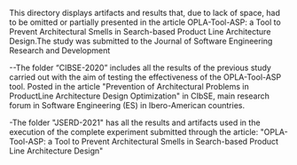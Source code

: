 This directory displays artifacts and results that, due to lack of space, had to be omitted or partially presented in the article OPLA-Tool-ASP: a Tool to Prevent Architectural Smells in Search-based Product Line Architecture Design.The study was submitted to the Journal of Software Engineering Research and Development

--The folder “CIBSE-2020” includes all the results of the previous study carried out with the aim of testing the effectiveness of the OPLA-Tool-ASP tool. Posted in the article "Prevention of Architectural Problems in ProductLine Architecture Design Optimization" in
CIbSE, main research forum in Software Engineering (ES) in Ibero-American countries.

-The folder "JSERD-2021" has all the results and artifacts used in the execution of the complete experiment submitted through the article: "OPLA-Tool-ASP: a Tool to Prevent Architectural Smells in Search-based Product Line Architecture Design"